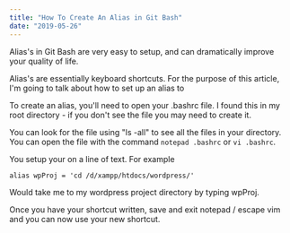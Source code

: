 ```yaml
---
title: "How To Create An Alias in Git Bash"
date: "2019-05-26"
---
```


Alias's in Git Bash are very easy to setup, and can dramatically improve your quality of life. 

Alias's are essentially keyboard shortcuts. For the purpose of this article, I'm going to talk about how to set up an alias to 

To create an alias, you'll need to open your .bashrc file. I found this in my root directory - if you don't see the file you may need to create it.

You can look for the file using "ls -all" to see all the files in your directory. You can open the file with the command `notepad .bashrc` or `vi .bashrc`.

You setup your on a line of text. For example

`alias wpProj = 'cd /d/xampp/htdocs/wordpress/'`

Would take me to my wordpress project directory by typing wpProj.

Once you have your shortcut written, save and exit notepad / escape vim and you can now use your new shortcut.
